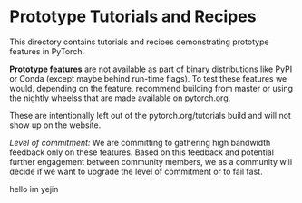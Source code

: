 # Prototype Tutorials and Recipes

This directory contains tutorials and recipes demonstrating prototype features in PyTorch. 

**Prototype features** are not available as part of binary distributions like PyPI or Conda (except maybe behind run-time flags). To test these features we would, depending on the feature, recommend building from master or using the nightly wheelss that are made available on pytorch.org. 

These are intentionally left out of the pytorch.org/tutorials build and will not show up on the website.

*Level of commitment:* We are committing to gathering high bandwidth feedback only on these features. Based on this feedback and potential further engagement between community members, we as a community will decide if we want to upgrade the level of commitment or to fail fast. 


hello im yejin

